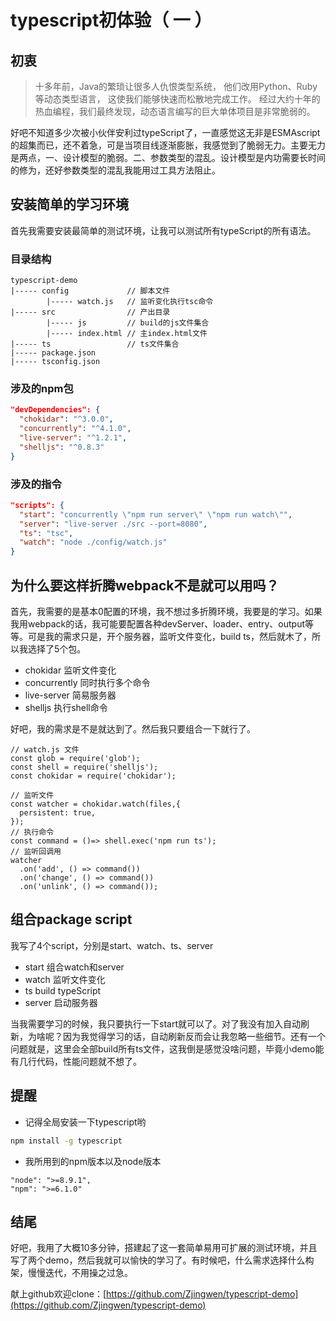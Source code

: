 # typescript初体验（ 一 ）

## 初衷

>十多年前，Java的繁琐让很多人仇恨类型系统，
>他们改用Python、Ruby等动态类型语言，
>这使我们能够快速而松散地完成工作。
>经过大约十年的热血编程，我们最终发现，动态语言编写的巨大单体项目是非常脆弱的。

好吧不知道多少次被小伙伴安利过typeScript了，一直感觉这无非是ESMAscript的超集而已，还不着急，可是当项目线逐渐膨胀，我感觉到了脆弱无力。主要无力是两点，一、设计模型的脆弱。二、参数类型的混乱。设计模型是内功需要长时间的修为，还好参数类型的混乱我能用过工具方法阻止。

## 安装简单的学习环境

首先我需要安装最简单的测试环境，让我可以测试所有typeScript的所有语法。

### 目录结构

```TEXT
typescript-demo
|----- config             // 脚本文件
        |----- watch.js   // 监听变化执行tsc命令
|----- src                // 产出目录
        |----- js         // build的js文件集合
        |----- index.html // 主index.html文件
|----- ts                 // ts文件集合
|----- package.json
|----- tsconfig.json
```

### 涉及的npm包

```JSON
"devDependencies": {
  "chokidar": "^3.0.0",
  "concurrently": "^4.1.0",
  "live-server": "^1.2.1",
  "shelljs": "^0.8.3"
}
```  

### 涉及的指令

```JSON
"scripts": {
  "start": "concurrently \"npm run server\" \"npm run watch\"",
  "server": "live-server ./src --port=8080",
  "ts": "tsc",
  "watch": "node ./config/watch.js"
}
```

## 为什么要这样折腾webpack不是就可以用吗？

首先，我需要的是基本0配置的环境，我不想过多折腾环境，我要是的学习。如果我用webpack的话，我可能要配置各种devServer、loader、entry、output等等。可是我的需求只是，开个服务器，监听文件变化，build ts，然后就木了，所以我选择了5个包。

- chokidar 监听文件变化
- concurrently 同时执行多个命令
- live-server 简易服务器
- shelljs 执行shell命令

好吧，我的需求是不是就达到了。然后我只要组合一下就行了。

```JS
// watch.js 文件
const glob = require('glob');
const shell = require('shelljs');
const chokidar = require('chokidar');

// 监听文件
const watcher = chokidar.watch(files,{
  persistent: true,
});
// 执行命令
const command = ()=> shell.exec('npm run ts');
// 监听回调用
watcher
  .on('add', () => command())
  .on('change', () => command())
  .on('unlink', () => command());
```

## 组合package script

我写了4个script，分别是start、watch、ts、server

- start   组合watch和server
- watch   监听文件变化
- ts      build typeScript
- server  启动服务器

当我需要学习的时候，我只要执行一下start就可以了。对了我没有加入自动刷新，为啥呢？因为我觉得学习的话，自动刷新反而会让我忽略一些细节。还有一个问题就是，这里会全部build所有ts文件，这我倒是感觉没啥问题，毕竟小demo能有几行代码，性能问题就不想了。

## 提醒

- 记得全局安装一下typescript哟

```bash
npm install -g typescript
```

- 我所用到的npm版本以及node版本

```
"node": ">=8.9.1",
"npm": ">=6.1.0"
```

## 结尾

好吧，我用了大概10多分钟，搭建起了这一套简单易用可扩展的测试环境，并且写了两个demo，然后我就可以愉快的学习了。有时候吧，什么需求选择什么构架，慢慢迭代，不用操之过急。

献上github欢迎clone：[https://github.com/Zjingwen/typescript-demo](https://github.com/Zjingwen/typescript-demo)
